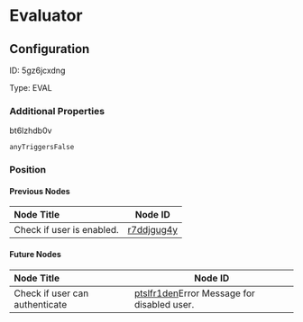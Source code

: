 # Evaluator
## Configuration
ID:  5gz6jcxdng

Type: EVAL 







### Additional Properties
bt6lzhdb0v
```string 
anyTriggersFalse
```





### Position

#### Previous Nodes
| Node Title | Node ID |
| :------------- | ------------ |
| Check if user is enabled. | [r7ddjgug4y](./r7ddjgug4y.md) | 
 
 #### Future Nodes
| Node Title | Node ID |
| :------------- | ------------ |
| Check if user can authenticate |[ptslfr1den](./ptslfr1den.md)Error Message for disabled user. |[bt6lzhdb0v](./bt6lzhdb0v.md) | 